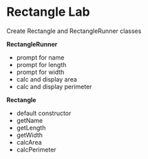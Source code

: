 Rectangle Lab
=
Create Rectangle and RectangleRunner classes

**RectangleRunner**
- prompt for name
- prompt for length
- prompt for width
- calc and display area
- calc and display perimeter


**Rectangle**
- default constructor
- getName
- getLength
- getWidth
- calcArea
- calcPerimeter
